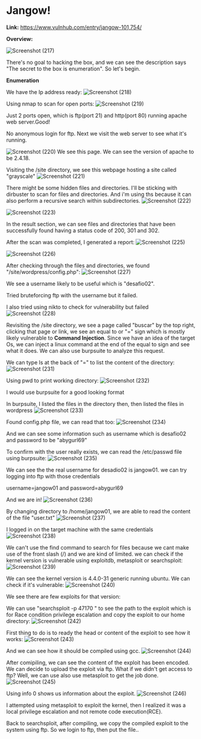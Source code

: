 <h1>Jangow!</h1>

<b>Link:</b> https://www.vulnhub.com/entry/jangow-101,754/

<b>Overview:</b>

![Screenshot (217)](https://github.com/user-attachments/assets/545a933c-55ff-4627-9a5d-c1bffdef8338)

There's no goal to hacking the box, and we can see the description says "The secret to the box is enumeration". So let's begin.

<b>Enumeration</b>

We have the Ip address ready:
![Screenshot (218)](https://github.com/user-attachments/assets/dac57ffa-fb5b-489c-bb12-fa2ccb93f14c)

Using nmap to scan for open ports:
![Screenshot (219)](https://github.com/user-attachments/assets/db6dca07-7ad9-4a5c-a61c-5df8a364e912)

Just 2 ports open, which is ftp(port 21) and http(port 80) running apache web server.Good!

No anonymous login for ftp. Next we visit the web server to see what it's running.

![Screenshot (220)](https://github.com/user-attachments/assets/6de217ae-a1b4-42fd-87d4-d49462e4e0b8)
We see this page. We can see the version of apache to be 2.4.18. 

Visiting the /site directory, we see this webpage hosting a site called "grayscale"
![Screenshot (221)](https://github.com/user-attachments/assets/715c2ccc-3947-4047-862f-71ca5d2d054f)

There might be some hidden files and directories. I'll be sticking with dirbuster to scan for files and directories. And i'm using ths because it can also perform a recursive search within subdirectories.
![Screenshot (222)](https://github.com/user-attachments/assets/ad9e0bbb-70b4-44ad-a081-07cd7363b8bf)

![Screenshot (223)](https://github.com/user-attachments/assets/dc73a5fa-f80f-4455-bef8-8b72a7fc0209)

In the result section, we can see files and directories that have been successfully found having a status code of 200, 301 and 302.

After the scan was completed, I generated a report:
![Screenshot (225)](https://github.com/user-attachments/assets/f90a3340-3446-4e36-b4bb-d5a3f12cc36e)

![Screenshot (226)](https://github.com/user-attachments/assets/1e150926-ccaf-4798-8087-4e3c429f52c2)

After checking through the files and directories, we found "/site/wordpress/config.php":
![Screenshot (227)](https://github.com/user-attachments/assets/dd0b03d1-8a0c-407a-8bca-b3fc386341e2)

We see a username likely to be useful which is "desafio02".

Tried bruteforcing ftp with the username but it failed.

I also tried using nikto to check for vulnerability but failed
![Screenshot (228)](https://github.com/user-attachments/assets/c6db10fd-93e7-4696-b645-9806bbad014f)

Revisiting the /site directory, we see a page called "buscar" by the top right, clicking that page or link, we see an equal to or "=" sign
which is mostly likely vulnerable to <b>Command Injection</b>. Since we have an idea of the target Os, we can inject a linux command at the end of the equal to sign and see what it does. We can also use burpsuite to analyze this request.

We can type ls at the back of "=" to list the content of the directory:
![Screenshot (231)](https://github.com/user-attachments/assets/784c72da-a70f-4ae8-87c9-8b95c37fcd20)

Using pwd to print working directory:
![Screenshot (232)](https://github.com/user-attachments/assets/725ebadc-9c18-4ff1-a7c1-d1d4491c26b9)

I would use burpsuite for a good looking format

In burpsuite, I listed the files in the directory then, then listed the files in wordpress
![Screenshot (233)](https://github.com/user-attachments/assets/9981086c-2e10-45d3-a084-ebb585d5c547)

Found config.php file, we can read that too:
![Screenshot (234)](https://github.com/user-attachments/assets/ba10eddf-714b-460c-809b-d2b2d1a0618d)

And we can see some information such as username which is  desafio02 and password to be "abygurl69"

To confirm with the user really exists, we can read the /etc/passwd file using burpsuite:
![Screenshot (235)](https://github.com/user-attachments/assets/db089e4f-9df4-4ea0-b33e-5ff3a51be92f)

We can see the the real username for desadio02 is jangow01. we can try logging into ftp with those credentials

username=jangow01 and password=abygurl69

And we are in!
![Screenshot (236)](https://github.com/user-attachments/assets/b2b8f28d-f6ad-431f-8410-1196db51fd8c)

By changing directory to /home/jangow01, we are able to read the content of the file "user.txt"
![Screenshot (237)](https://github.com/user-attachments/assets/44d00fe5-8915-4dc3-b951-e3529436ec7b)

I logged in on the target machine with the same credentials
![Screenshot (238)](https://github.com/user-attachments/assets/5c4faa5d-c38c-45c6-8c4a-812fa4c08749)

We can't use the find command to search for files because we cant make use of the front slash (/) and we are kind of limited. we can check if the kernel version is vulnerable using exploitdb, metasploit or searchsploit:
![Screenshot (239)](https://github.com/user-attachments/assets/c7866742-786b-4802-b0ee-836cc682d3d4)

We can see the kernel version is 4.4.0-31 generic running ubuntu. We can check if it's vulnerable:
![Screenshot (240)](https://github.com/user-attachments/assets/c198f51c-8f99-459a-b092-dc7f92d68a03)

We see there are few exploits for that version:

We can use "searchsploit -p 47170 " to see the path to the exploit which is for Race condition privilege escalation and copy the exploit to our home directory:
![Screenshot (242)](https://github.com/user-attachments/assets/6473aaf1-90a2-4b5b-950e-4cc0c56586aa)

First thing to do is to ready the head or content of the exploit to see how it works:
![Screenshot (243)](https://github.com/user-attachments/assets/d16ad1c4-fae3-46f7-aee8-3184d4475991)

And we can see how it should be compiled using gcc.
![Screenshot (244)](https://github.com/user-attachments/assets/d14e9334-8960-4f84-a6f9-1185fd4628a6)

After comipiling, we can see the content of the exploit has been encoded. We can decide to upload the exploit via ftp. What if we didn't get access to ftp? Well, we can use also use  metasploit to get the job done.
![Screenshot (245)](https://github.com/user-attachments/assets/c297a2f4-d2b5-4001-a500-92309fdb72e3)

Using info 0 shows us information about  the exploit.
![Screenshot (246)](https://github.com/user-attachments/assets/dbeda92c-042e-4ff0-9ada-d6593f13faed)

I attempted using metasploit to exploit the kernel, then I realized it was a local privilege escalation and not remote code execution(RCE).

Back to searchsploit, after compiling, we copy the compiled exploit to the system using ftp. So we login to ftp, then put the file..












